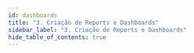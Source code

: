 ```yaml
---
id: dashboards
title: "3. Criação de Reports e Dashboards"
sidebar_label: "3. Criação de Reports e Dashboards"
hide_table_of_contents: true
---
```

